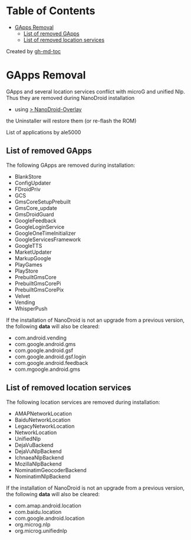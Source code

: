 
Table of Contents
=================

   * [GApps Removal](#gapps-removal)
      * [List of removed GApps](#list-of-removed-gapps)
      * [List of removed location services](#list-of-removed-location-services)

Created by [gh-md-toc](https://github.com/ekalinin/github-markdown-toc)

# GApps Removal

GApps and several location services conflict with microG and unified Nlp. Thus they are removed during NanoDroid installation

  * using [> NanoDroid-Overlay](doc/NanoDroidOverlay.md)

the Uninstaller will restore them (or re-flash the ROM)

List of applications by ale5000

## List of removed GApps

The following GApps are removed during installation:

* BlankStore
* ConfigUpdater
* FDroidPriv
* GCS
* GmsCoreSetupPrebuilt
* GmsCore_update
* GmsDroidGuard
* GoogleFeedback
* GoogleLoginService
* GoogleOneTimeInitializer
* GoogleServicesFramework
* GoogleTTS
* MarketUpdater
* MarkupGoogle
* PlayGames
* PlayStore
* PrebuiltGmsCore
* PrebuiltGmsCorePi
* PrebuiltGmsCorePix
* Velvet
* Vending
* WhisperPush

If the installation of NanoDroid is not an upgrade from a previous version, the following **data** will also be cleared:

* com.android.vending
* com.google.android.gms
* com.google.android.gsf
* com.google.android.gsf.login
* com.google.android.feedback
* com.mgoogle.android.gms

## List of removed location services

The following location services are removed during installation:

* AMAPNetworkLocation
* BaiduNetworkLocation
* LegacyNetworkLocation
* NetworkLocation
* UnifiedNlp
* DejaVuBackend
* DejaVuNlpBackend
* IchnaeaNlpBackend
* MozillaNlpBackend
* NominatimGeocoderBackend
* NominatimNlpBackend

If the installation of NanoDroid is not an upgrade from a previous version, the following **data** will also be cleared:

* com.amap.android.location
* com.baidu.location
* com.google.android.location
* org.microg.nlp
* org.microg.unifiednlp
